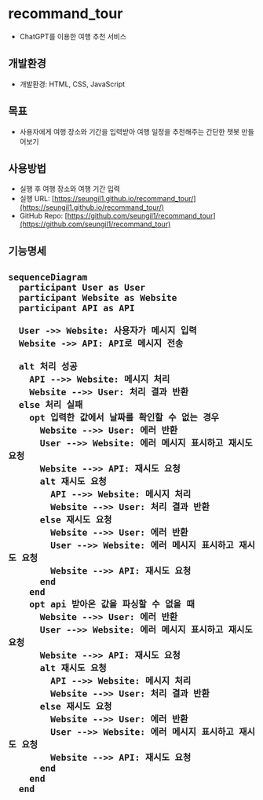 # recommand_tour

* ChatGPT를 이용한 여행 추천 서비스  

## 개발환경
- 개발환경: HTML, CSS, JavaScript

## 목표
- 사용자에게 여행 장소와 기간을 입력받아 여행 일정을 추천해주는 간단한 챗봇 만들어보기

## 사용방법
- 실행 후 여행 장소와 여행 기간 입력
- 실행 URL: [https://seungil1.github.io/recommand_tour/](https://seungil1.github.io/recommand_tour/)
- GitHub Repo: [https://github.com/seungil1/recommand_tour](https://github.com/seungil1/recommand_tour)

<h2>기능명세<h2/>


```mermaid
sequenceDiagram
  participant User as User
  participant Website as Website
  participant API as API

  User ->> Website: 사용자가 메시지 입력
  Website ->> API: API로 메시지 전송

  alt 처리 성공
    API -->> Website: 메시지 처리
    Website -->> User: 처리 결과 반환
  else 처리 실패
    opt 입력한 값에서 날짜를 확인할 수 없는 경우
      Website -->> User: 에러 반환
      User -->> Website: 에러 메시지 표시하고 재시도 요청
      Website -->> API: 재시도 요청
      alt 재시도 요청
        API -->> Website: 메시지 처리
        Website -->> User: 처리 결과 반환
      else 재시도 요청
        Website -->> User: 에러 반환
        User -->> Website: 에러 메시지 표시하고 재시도 요청
        Website -->> API: 재시도 요청
      end
    end
    opt api 받아온 값을 파싱할 수 없을 때
      Website -->> User: 에러 반환
      User -->> Website: 에러 메시지 표시하고 재시도 요청
      Website -->> API: 재시도 요청
      alt 재시도 요청
        API -->> Website: 메시지 처리
        Website -->> User: 처리 결과 반환
      else 재시도 요청
        Website -->> User: 에러 반환
        User -->> Website: 에러 메시지 표시하고 재시도 요청
        Website -->> API: 재시도 요청
      end
    end
  end
```

